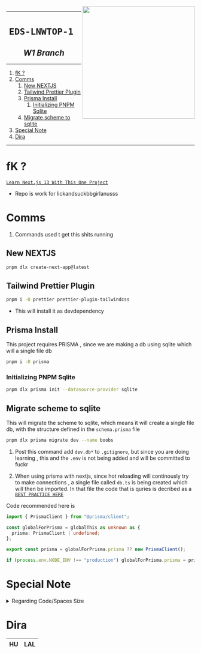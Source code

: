 <img src="https://i.ytimg.com/vi/NgayZAuTgwM/hq720.jpg" align="right" width="300">

---

<h1 align="center"><code>EDS-LNWTOP-1 </code></h1>
<h2 align="center"><i> W1 Branch  </i></h2>

---

1. [fK ?](#fk-)
2. [Comms](#comms)
   1. [New NEXTJS](#new-nextjs)
   2. [Tailwind Prettier Plugin](#tailwind-prettier-plugin)
   3. [Prisma Install](#prisma-install)
      1. [Initializing PNPM Sqlite](#initializing-pnpm-sqlite)
   4. [Migrate scheme to sqlite](#migrate-scheme-to-sqlite)
3. [Special Note](#special-note)
4. [Dira](#dira)

---

# fK ?

[`Learn Next.js 13 With This One Project`](https://youtu.be/NgayZAuTgwM)

- Repo is work for lickandsuckbbgirlanusss

# Comms

1. Commands used t get this shits running

## New NEXTJS

```sh
pnpm dlx create-next-app@latest
```

## Tailwind Prettier Plugin

```sh
pnpm i -D prettier prettier-plugin-tailwindcss
```

- This will install it as devdependency

## Prisma Install

This project requires PRISMA , since we are making a db using sqlite which will a single file db

```sh
pnpm i -D prisma
```

### Initializing PNPM Sqlite

```sh
pnpm dlx prisma init --datasource-provider sqlite
```

## Migrate scheme to sqlite

This will migrate the scheme to sqlite, which means it will create a single file db, with the structure defined in the `schema.prisma` file

```sh
pnpm dlx prisma migrate dev --name boobs
```

1. Post this command add `dev.db*` to `.gitignore`, but since you are doing learning , this and the `.env` is not being added and will be committed to fuckr

2. When using prisma with nextjs, since hot reloading will continously try to make connections , a single file called `db.ts` is being created which will then be imported. In that file the code that is quries is decribed as a [`BEST PRACTICE HERE`](https://www.prisma.io/docs/guides/other/troubleshooting-orm/help-articles/nextjs-prisma-client-dev-practices#solution)

Code recommended here is

```ts
import { PrismaClient } from "@prisma/client";

const globalForPrisma = globalThis as unknown as {
  prisma: PrismaClient | undefined;
};

export const prisma = globalForPrisma.prisma ?? new PrismaClient();

if (process.env.NODE_ENV !== "production") globalForPrisma.prisma = prisma;
```

# Special Note

<details>

<summary>
Regarding Code/Spaces Size
</summary>

Fucking bastad shit bastard , fucking github fuckers bastard, never use 2gb ram bastard motherfucker shit fucker bastard die quickly rape them and nuke them all bastard !

</details>

# Dira

| HU  | LAL |
| :-: | :-: |
